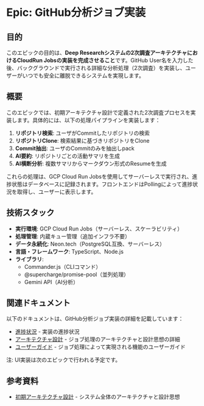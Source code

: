 # Epic: GitHub分析ジョブ実装

## 目的

このエピックの目的は、**Deep Researchシステムの2次調査アーキテクチャにおけるCloudRun Jobsの実装を完成させること**です。GitHub User名を入力した後、バックグラウンドで実行される詳細な分析処理（2次調査）を実装し、ユーザーがいつでも安全に離脱できるシステムを実現します。

## 概要

このエピックでは、初期アーキテクチャ設計で定義された2次調査プロセスを実装します。具体的には、以下の処理パイプラインを実装します：

1. **リポジトリ検索**: ユーザがCommitしたリポジトリの検索
2. **リポジトリClone**: 検索結果に基づきリポジトリをClone
3. **Commit抽出**: ユーザのCommitのみを抽出しpack
4. **AI要約**: リポジトリごとの活動サマリを生成
5. **AI横断分析**: 複数サマリからマークダウン形式のResumeを生成

これらの処理は、GCP Cloud Run Jobsを使用してサーバーレスで実行され、進捗状態はデータベースに記録されます。フロントエンドはPollingによって進捗状況を取得し、ユーザーに表示します。

## 技術スタック

- **実行環境**: GCP Cloud Run Jobs（サーバーレス、スケーラビリティ）
- **処理管理**: 内蔵キュー管理（追加インフラ不要）
- **データ永続化**: Neon.tech（PostgreSQL互換、サーバーレス）
- **言語・フレームワーク**: TypeScript、Node.js
- **ライブラリ**:
  - Commander.js（CLIコマンド）
  - @supercharge/promise-pool（並列処理）
  - Gemini API（AI分析）

## 関連ドキュメント

以下のドキュメントは、GitHub分析ジョブ実装の詳細を記載しています：

- [進捗状況](./PROGRESS.md) - 実装の進捗状況
- [アーキテクチャ設計](./ARCHITECTURE.md) - ジョブ処理のアーキテクチャと設計思想の詳細
- [ユーザーガイド](./USER-GUIDE.md) - ジョブ処理によって実現される機能のユーザーガイド

注: UI実装は次のエピックで行われる予定です。

## 参考資料

- [初期アーキテクチャ設計](../done/1.initial-architecture-and-design/ARCHITECTURE.md) - システム全体のアーキテクチャと設計思想